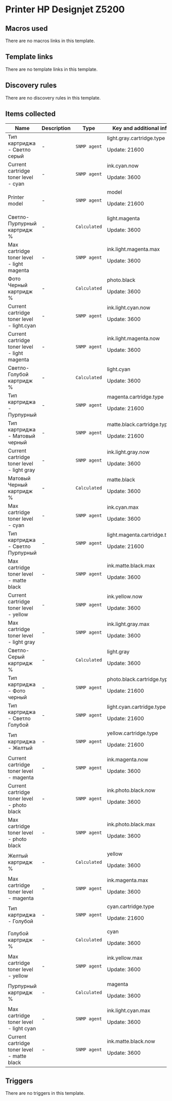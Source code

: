 # Printer HP Designjet Z5200

## Macros used

There are no macros links in this template.

## Template links

There are no template links in this template.

## Discovery rules

There are no discovery rules in this template.

## Items collected

|Name|Description|Type|Key and additional info|
|----|-----------|----|----|
|Тип картриджа - Светло серый|<p>-</p>|`SNMP agent`|light.gray.cartridge.type<p>Update: 21600</p>|
|Current cartridge toner level - cyan|<p>-</p>|`SNMP agent`|ink.cyan.now<p>Update: 3600</p>|
|Printer model|<p>-</p>|`SNMP agent`|model<p>Update: 21600</p>|
|Светло-Пурпурный картридж %|<p>-</p>|`Calculated`|light.magenta<p>Update: 3600</p>|
|Max cartridge toner level - light magenta|<p>-</p>|`SNMP agent`|ink.light.magenta.max<p>Update: 3600</p>|
|Фото Черный картридж %|<p>-</p>|`Calculated`|photo.black<p>Update: 3600</p>|
|Current cartridge toner level - light.cyan|<p>-</p>|`SNMP agent`|ink.light.cyan.now<p>Update: 3600</p>|
|Current cartridge toner level - light magenta|<p>-</p>|`SNMP agent`|ink.light.magenta.now<p>Update: 3600</p>|
|Светло-Голубой картридж %|<p>-</p>|`Calculated`|light.cyan<p>Update: 3600</p>|
|Тип картриджа - Пурпурный|<p>-</p>|`SNMP agent`|magenta.cartridge.type<p>Update: 21600</p>|
|Тип картриджа - Матовый черный|<p>-</p>|`SNMP agent`|matte.black.cartridge.type<p>Update: 21600</p>|
|Current cartridge toner level - light gray|<p>-</p>|`SNMP agent`|ink.light.gray.now<p>Update: 3600</p>|
|Матовый Черный картридж %|<p>-</p>|`Calculated`|matte.black<p>Update: 3600</p>|
|Max cartridge toner level - cyan|<p>-</p>|`SNMP agent`|ink.cyan.max<p>Update: 3600</p>|
|Тип картриджа - Светло Пурпурный|<p>-</p>|`SNMP agent`|light.magenta.cartridge.type<p>Update: 21600</p>|
|Max cartridge toner level - matte black|<p>-</p>|`SNMP agent`|ink.matte.black.max<p>Update: 3600</p>|
|Current cartridge toner level - yellow|<p>-</p>|`SNMP agent`|ink.yellow.now<p>Update: 3600</p>|
|Max cartridge toner level - light gray|<p>-</p>|`SNMP agent`|ink.light.gray.max<p>Update: 3600</p>|
|Светло-Серый картридж %|<p>-</p>|`Calculated`|light.gray<p>Update: 3600</p>|
|Тип картриджа - Фото черный|<p>-</p>|`SNMP agent`|photo.black.cartridge.type<p>Update: 21600</p>|
|Тип картриджа - Светло Голубой|<p>-</p>|`SNMP agent`|light.cyan.cartridge.type<p>Update: 21600</p>|
|Тип картриджа - Желтый|<p>-</p>|`SNMP agent`|yellow.cartridge.type<p>Update: 21600</p>|
|Current cartridge toner level - magenta|<p>-</p>|`SNMP agent`|ink.magenta.now<p>Update: 3600</p>|
|Current cartridge toner level - photo black|<p>-</p>|`SNMP agent`|ink.photo.black.now<p>Update: 3600</p>|
|Max cartridge toner level - photo black|<p>-</p>|`SNMP agent`|ink.photo.black.max<p>Update: 3600</p>|
|Желтый картридж %|<p>-</p>|`Calculated`|yellow<p>Update: 3600</p>|
|Max cartridge toner level - magenta|<p>-</p>|`SNMP agent`|ink.magenta.max<p>Update: 3600</p>|
|Тип картриджа - Голубой|<p>-</p>|`SNMP agent`|cyan.cartridge.type<p>Update: 21600</p>|
|Голубой картридж %|<p>-</p>|`Calculated`|cyan<p>Update: 3600</p>|
|Max cartridge toner level - yellow|<p>-</p>|`SNMP agent`|ink.yellow.max<p>Update: 3600</p>|
|Пурпурный картридж %|<p>-</p>|`Calculated`|magenta<p>Update: 3600</p>|
|Max cartridge toner level - light cyan|<p>-</p>|`SNMP agent`|ink.light.cyan.max<p>Update: 3600</p>|
|Current cartridge toner level - matte black|<p>-</p>|`SNMP agent`|ink.matte.black.now<p>Update: 3600</p>|


## Triggers

There are no triggers in this template.

